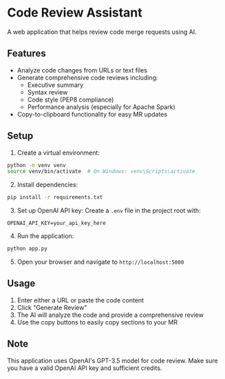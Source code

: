 # Code Review Assistant

A web application that helps review code merge requests using AI.

## Features

- Analyze code changes from URLs or text files
- Generate comprehensive code reviews including:
  - Executive summary
  - Syntax review
  - Code style (PEP8 compliance)
  - Performance analysis (especially for Apache Spark)
- Copy-to-clipboard functionality for easy MR updates

## Setup

1. Create a virtual environment:
```bash
python -m venv venv
source venv/bin/activate  # On Windows: venv\Scripts\activate
```

2. Install dependencies:
```bash
pip install -r requirements.txt
```

3. Set up OpenAI API key:
Create a `.env` file in the project root with:
```
OPENAI_API_KEY=your_api_key_here
```

4. Run the application:
```bash
python app.py
```

5. Open your browser and navigate to `http://localhost:5000`

## Usage

1. Enter either a URL or paste the code content
2. Click "Generate Review"
3. The AI will analyze the code and provide a comprehensive review
4. Use the copy buttons to easily copy sections to your MR

## Note

This application uses OpenAI's GPT-3.5 model for code review. Make sure you have a valid OpenAI API key and sufficient credits.
